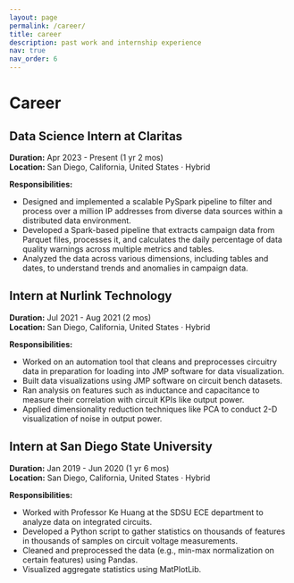 ```yaml
---
layout: page
permalink: /career/
title: career
description: past work and internship experience
nav: true
nav_order: 6
---
```


# Career

## Data Science Intern at Claritas
**Duration:** Apr 2023 - Present (1 yr 2 mos)  
**Location:** San Diego, California, United States · Hybrid

**Responsibilities:**
- Designed and implemented a scalable PySpark pipeline to filter and process over a million IP addresses from diverse data sources within a distributed data environment.
- Developed a Spark-based pipeline that extracts campaign data from Parquet files, processes it, and calculates the daily percentage of data quality warnings across multiple metrics and tables.
- Analyzed the data across various dimensions, including tables and dates, to understand trends and anomalies in campaign data.

## Intern at Nurlink Technology
**Duration:** Jul 2021 - Aug 2021 (2 mos)  
**Location:** San Diego, California, United States · Hybrid

**Responsibilities:**
- Worked on an automation tool that cleans and preprocesses circuitry data in preparation for loading into JMP software for data visualization.
- Built data visualizations using JMP software on circuit bench datasets.
- Ran analysis on features such as inductance and capacitance to measure their correlation with circuit KPIs like output power.
- Applied dimensionality reduction techniques like PCA to conduct 2-D visualization of noise in output power.

## Intern at San Diego State University
**Duration:** Jan 2019 - Jun 2020 (1 yr 6 mos)  
**Location:** San Diego, California, United States · Hybrid

**Responsibilities:**
- Worked with Professor Ke Huang at the SDSU ECE department to analyze data on integrated circuits.
- Developed a Python script to gather statistics on thousands of features in thousands of samples on circuit voltage measurements.
- Cleaned and preprocessed the data (e.g., min-max normalization on certain features) using Pandas.
- Visualized aggregate statistics using MatPlotLib.
